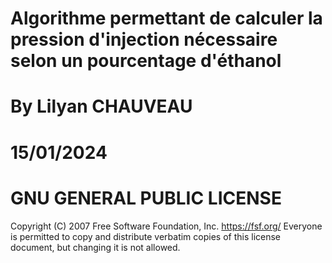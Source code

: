 # Algorithme permettant de calculer la pression d'injection nécessaire selon un pourcentage d'éthanol
# By Lilyan CHAUVEAU 
# 15/01/2024
# GNU GENERAL PUBLIC LICENSE
Copyright (C) 2007 Free Software Foundation, Inc. <https://fsf.org/> Everyone is permitted to copy and distribute verbatim copies of this license document, but changing it is not allowed.
